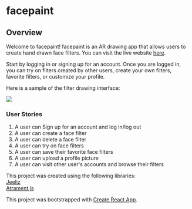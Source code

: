 <h1>facepaint</h1>

<h2>Overview</h2>
Welcome to facepaint! facepaint is an AR drawing app that allows users to create hand drawn face filters. You can visit
the live website <a href="https://facepaint.patriciaarnedo.com">here</a>.

Start by logging in or signing up for an account. Once you are logged in, you can try on filters created by other users, create your own filters, favorite filters, or customize your profile. 

Here is a sample of the filter drawing interface:

<img src=https://i.imgur.com/3u574f8.gif/>

<h3>User Stories</h3>

1. A user can Sign up for an account and log in/log out
2. A user can create a face filter
3. A user can delete a face filter
4. A user can try on face filters
5. A user can save their favorite face filters
6. A user can upload a profile picture 
7. A user can visit other user's accounts and browse their filters



This project was created using the following libraries:
<br>
<a a href="https://github.com/jeeliz/jeelizFaceFilter">Jeeliz</a>
<br>
<a a href="https://github.com/jakubfiala/atrament.js?utm_source=designernews">Atrament.js</a>




This project was bootstrapped with [Create React App](https://github.com/facebook/create-react-app).

